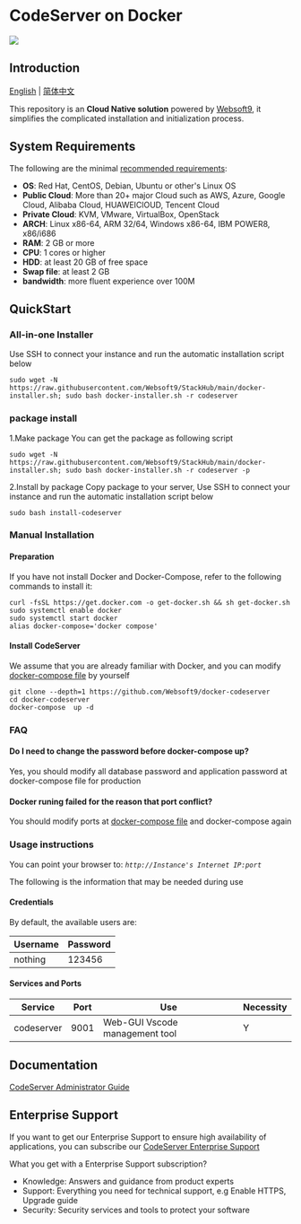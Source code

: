 # CodeServer on Docker

![](https://libs.websoft9.com/common/websott9-cloud-installer.png) 

## Introduction

[English](/README.md) | [简体中文](/README-zh.md)  

This repository is an **Cloud Native solution** powered by [Websoft9](https://www.websoft9.com), it simplifies the complicated installation and initialization process.  

## System Requirements

The following are the minimal [recommended requirements](https://github.com/cdr/code-server/blob/main/docs/guide.md#requirements):

* **OS**: Red Hat, CentOS, Debian, Ubuntu or other's Linux OS
* **Public Cloud**: More than 20+ major Cloud such as AWS, Azure, Google Cloud, Alibaba Cloud, HUAWEIClOUD, Tencent Cloud
* **Private Cloud**: KVM, VMware, VirtualBox, OpenStack
* **ARCH**:  Linux x86-64, ARM 32/64, Windows x86-64, IBM POWER8, x86/i686
* **RAM**: 2 GB or more
* **CPU**: 1 cores or higher
* **HDD**: at least 20 GB of free space
* **Swap file**: at least 2 GB
* **bandwidth**: more fluent experience over 100M  

## QuickStart

### All-in-one Installer

Use SSH to connect your instance and run the automatic installation script below

```
sudo wget -N https://raw.githubusercontent.com/Websoft9/StackHub/main/docker-installer.sh; sudo bash docker-installer.sh -r codeserver
```
### package install

1.Make package
You can get the  package as following script
```
sudo wget -N https://raw.githubusercontent.com/Websoft9/StackHub/main/docker-installer.sh; sudo bash docker-installer.sh -r codeserver -p
```

2.Install by package
Copy package to your server, Use SSH to connect your instance and run the automatic installation script below
```
sudo bash install-codeserver
```

### Manual Installation

#### Preparation

If you have not install Docker and Docker-Compose, refer to the following commands to install it:

```
curl -fsSL https://get.docker.com -o get-docker.sh && sh get-docker.sh
sudo systemctl enable docker
sudo systemctl start docker
alias docker-compose='docker compose'
```

#### Install CodeServer

We assume that you are already familiar with Docker, and you can modify [docker-compose file](docker-compose-production.yml) by yourself

```
git clone --depth=1 https://github.com/Websoft9/docker-codeserver
cd docker-codeserver
docker-compose  up -d
```

### FAQ

#### Do I need to change the password before docker-compose up?
Yes, you should modify all database password and application password at docker-compose file for production

#### Docker runing failed for the reason that port conflict?
You should modify ports at [docker-compose file](docker-compose-production.yml) and docker-compose again

### Usage instructions

You can point your browser to: *`http://Instance's Internet IP:port`*  

The following is the information that may be needed during use

#### Credentials

By default, the available users are:

| Username    | Password |
| ------- | -------- |
|  nothing | 123456  |

#### Services and Ports

| Service | Port | Use |  Necessity |
| --- | --- | --- | --- |
| codeserver | 9001 | Web-GUI Vscode management tool | Y |
## Documentation

[CodeServer Administrator Guide](https://support.websoft9.com/docs/codeserver)

## Enterprise Support

If you want to get our Enterprise Support to ensure high availability of applications, you can subscribe our [CodeServer Enterprise Support](https://apps.websoft9.com/codeserver) 

What you get with a Enterprise Support subscription?

* Knowledge: Answers and guidance from product experts
* Support: Everything you need for technical support, e.g Enable HTTPS, Upgrade guide
* Security: Security services and tools to protect your software
